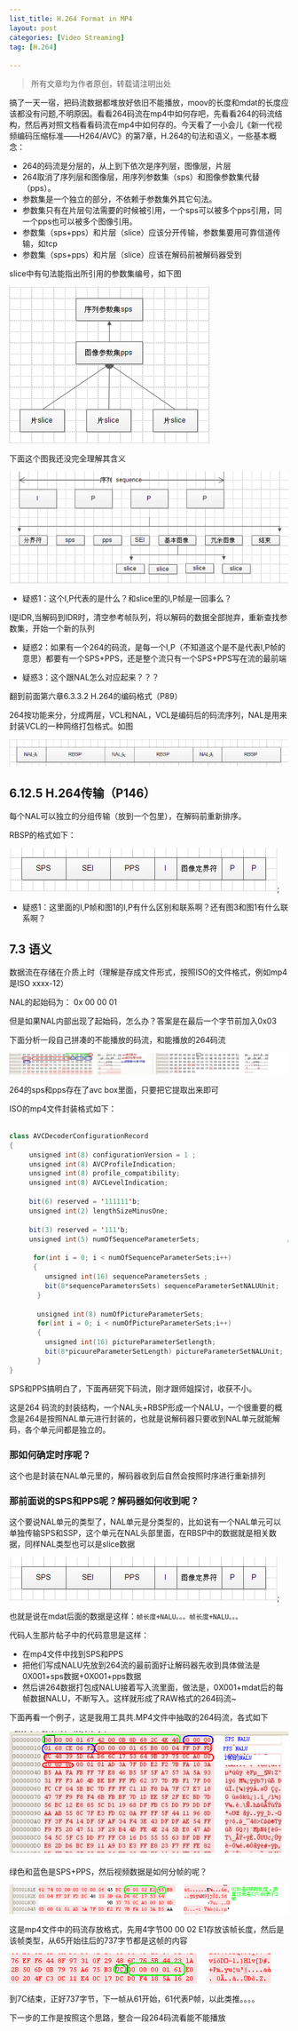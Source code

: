 ```yaml
---
list_title: H.264 Format in MP4
layout: post
categories: [Video Streaming]
tag: [H.264]

---
```


> 所有文章均为作者原创，转载请注明出处

搞了一天一宿，把码流数据都堆放好依旧不能播放，moov的长度和mdat的长度应该都没有问题,不明原因。看看264码流在mp4中如何存吧，先看看264的码流结构，然后再对照文档看看码流在mp4中如何存的。今天看了一小会儿《新一代视频编码压缩标准——H264/AVC》的第7章，H.264的句法和语义，一些基本概念：

- 264的码流是分层的，从上到下依次是序列层，图像层，片层
- 264取消了序列层和图像层，用序列参数集（sps）和图像参数集代替（pps）。
- 参数集是一个独立的部分，不依赖于参数集外其它句法。
- 参数集只有在片层句法需要的时候被引用，一个sps可以被多个pps引用，同一个pps也可以被多个图像引用。
- 参数集（sps+pps）和片层（slice）应该分开传输，参数集要用可靠信道传输，如tcp
- 参数集（sps+pps）和片层（slice）应该在解码前被解码器受到

slice中有句法能指出所引用的参数集编号，如下图

![image](/assets/images/2011/11/h264-slices.png)

下面这个图我还没完全理解其含义

![image](/assets/images/2011/11/h264-sequence.png)

- 疑惑1：这个I,P代表的是什么？和slice里的I,P帧是一回事么？

I是IDR,当解码到IDR时，清空参考帧队列，将以解码的数据全部抛弃，重新查找参数集，开始一个新的队列

- 疑惑2：如果有一个264的码流，是每一个I,P（不知道这个是不是代表I,P帧的意思）都要有一个SPS+PPS，还是整个流只有一个SPS+PPS写在流的最前端

- 疑惑3：这个跟NAL怎么对应起来？？？


翻到前面第六章6.3.3.2 H.264的编码格式（P89）

264按功能来分，分成两层，VCL和NAL，VCL是编码后的码流序列，NAL是用来封装VCL的一种网络打包格式。如图

![image](/assets/images/2011/11/h264-header.png)

## 6.12.5 H.264传输（P146）

每个NAL可以独立的分组传输（放到一个包里），在解码前重新排序。

RBSP的格式如下：

![image](/assets/images/2011/11/h264-rbsp.png);

- 疑惑1：这里面的I,P帧和图1的I,P有什么区别和联系啊？还有图3和图1有什么联系啊？

## 7.3 语义

数据流在存储在介质上时（理解是存成文件形式，按照ISO的文件格式，例如mp4是ISO xxxx-12）

NAL的起始码为： 0x 00 00 01

但是如果NAL内部出现了起始码，怎么办？答案是在最后一个字节前加入0x03


下面分析一段自己拼凑的不能播放的码流，和能播放的264码流

![image](/assets/images/2011/11/h264-mp4_avc_pps_sps.jpg)


264的sps和pps存在了avc box里面，只要把它提取出来即可

ISO的mp4文件封装格式如下：

```java

class AVCDecoderConfigurationRecord
{
     unsigned int(8) configurationVersion = 1 ;                              //4字节
     unsigned int(8) AVCProfileIndication;                              
     unsigned int(8) profile_compatibility;
     unsigned int(8) AVCLevelIndication;

     bit(6) reserved = '111111'b;                                                //1字节     
     unsigned int(2) lengthSizeMinusOne;

     bit(3) reserved = '111'b;
     unsigned int(5) numOfSequenceParameterSets;                      //定义有多少个SPS，一般为1
      
      for(int i = 0; i < numOfSequenceParameterSets;i++)
      {
         unsigned int(16) sequenceParametersSets ;                                                 //SPS的数量，2字节
         bit(8*sequenceParametersSets) sequenceParameterSetNALUUnit;                    //这里就是SPS的内容，依次读取上面指定的数量就OK
       }
         
       unsigned int(8) numOfPictureParameterSets;                         //PPS的数量
       for(int i = 0; i < numOfPictureParameterSets;i++)
       {
         unsigned int(16) pictureParameterSetlength;                                         //PPS的长度
         bit(8*picuureParameterSetLength) pictureParameterSetNALUnit;               //pps的内容
       }
}

```

SPS和PPS搞明白了，下面再研究下码流，刚才跟师姐探讨，收获不小。

这是264 码流的封装结构，一个NAL头+RBSP形成一个NALU，一个很重要的概念是264是按照NAL单元进行封装的，也就是说解码器只要收到NAL单元就能解码，各个单元间都是独立的。

### 那如何确定时序呢？

这个也是封装在NAL单元里的，解码器收到后自然会按照时序进行重新排列

### 那前面说的SPS和PPS呢？解码器如何收到呢？

这个要说NAL单元的类型了，NAL单元是分类型的，比如说有一个NAL单元可以单独传输SPS和SSP，这个单元在NAL头部里面，在RBSP中的数据就是相关数据，同样NAL类型也可以是slice数据

![image](/assets/images/2011/11/h264-rbsp.png);

也就是说在mdat后面的数据是这样：`帧长度+NALU。。。帧长度+NALU。。。`

代码人生那片帖子中的代码意思是这样：

- 在mp4文件中找到SPS和PPS
- 把他们写成NALU先放到264流的最前面好让解码器先收到具体做法是0X001+sps数据+0X001+pps数据
- 然后讲264数据打包成NALU接着写入流里面，做法是，0X001+mdat后的每帧数据NALU，不断写入。这样就形成了RAW格式的264码流~

下面再看一个例子，这是我用工具共.MP4文件中抽取的264码流，各式如下

![image](/assets/images/2011/11/h264-mp4-NALU.png)

绿色和蓝色是SPS+PPS，然后视频数据是如何分帧的呢？

![image](/assets/images/2011/11/h264-mp4-NALU2.png)

这是mp4文件中的码流存放格式，先用4字节00 00 02 E1存放该帧长度，然后是该帧类型，从65开始往后的737字节都是这帧的内容

![image](/assets/images/2011/11/h264-mp4-NALU3.png)

到7C结束，正好737字节，下一帧从61开始，61代表P帧，以此类推。。。。

下一步的工作是按照这个思路，整合一段264码流看能不能播放

